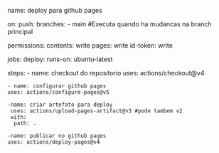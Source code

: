 name: deploy para github pages 

on:
  push:
    branches:
      - main #Executa quando ha mudancas na branch principal

permissions: 
  contents: write
  pages: write
  id-token: write

jobs:
  deploy: 
    runs-on: ubuntu-latest

  steps: 
    - name: checkout do repositorio
      uses: actions/checkout@v4

    - name: configurar github pages
    uses: actions/configure-pages@v5

    -name: criar artefato para deploy
     uses: actions/upload-pages-artifact@v3 #pode tambem v2
     with:
      path: .

    -name: publicar no github pages
    uses: actions/deploy-pages@v4
